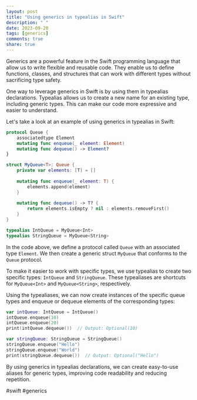 ```yaml
---
layout: post
title: "Using generics in typealias in Swift"
description: " "
date: 2023-09-20
tags: [generics]
comments: true
share: true
---
```


Generics are a powerful feature in the Swift programming language that allow us to write flexible and reusable code. They enable us to define functions, classes, and structures that can work with different types without sacrificing type safety.

One way to leverage generics in Swift is by using them in typealias declarations. Typealias allows us to create a new name for an existing type, including generic types. This can make our code more expressive and easier to understand.

Let's take a look at an example of using generics in typealias in Swift:

```swift
protocol Queue {
    associatedtype Element
    mutating func enqueue(_ element: Element)
    mutating func dequeue() -> Element?
}

struct MyQueue<T>: Queue {
    private var elements: [T] = []
    
    mutating func enqueue(_ element: T) {
        elements.append(element)
    }
    
    mutating func dequeue() -> T? {
        return elements.isEmpty ? nil : elements.removeFirst()
    }
}

typealias IntQueue = MyQueue<Int>
typealias StringQueue = MyQueue<String>
```

In the code above, we define a protocol called `Queue` with an associated type `Element`. We then create a generic struct `MyQueue` that conforms to the `Queue` protocol.

To make it easier to work with specific types, we use typealias to create two specific types: `IntQueue` and `StringQueue`. These typealiases are shortcuts for `MyQueue<Int>` and `MyQueue<String>`, respectively.

Using the typealiases, we can now create instances of the specific queue types and enqueue or dequeue elements of the corresponding types:

```swift
var intQueue: IntQueue = IntQueue()
intQueue.enqueue(10)
intQueue.enqueue(20)
print(intQueue.dequeue())  // Output: Optional(10)

var stringQueue: StringQueue = StringQueue()
stringQueue.enqueue("Hello")
stringQueue.enqueue("World")
print(stringQueue.dequeue())  // Output: Optional("Hello")
```

By using generics in typealias declarations, we can create easy-to-use aliases for generic types, improving code readability and reducing repetition.

#swift #generics